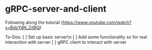 # gRPC-server-and-client
Following along the tutorial (https://www.youtube.com/watch?v=BdzYdN_Zd9Q)

To-Dos:
[ ] Set up basic server\n
[ ] Add some functionality so for real interaction with server
[ ] gRPC client to interact with server
